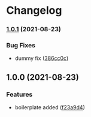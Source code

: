 # Changelog

### [1.0.1](https://www.github.com/dhyaniarun1993/test-release-please/compare/v1.0.0...v1.0.1) (2021-08-23)


### Bug Fixes

* dummy fix ([386cc0c](https://www.github.com/dhyaniarun1993/test-release-please/commit/386cc0cb83b7f1088527f2c92bc49509a621a850))

## 1.0.0 (2021-08-23)


### Features

* boilerplate added ([f23a9d4](https://www.github.com/dhyaniarun1993/test-release-please/commit/f23a9d408e972694b83706470898b5e9ec087832))
